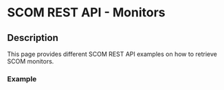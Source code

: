 # SCOM REST API - Monitors


## Description
This page provides different SCOM REST API examples on how to retrieve SCOM monitors.

### Example
```

